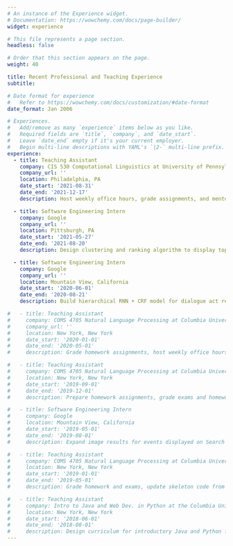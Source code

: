 ```yaml
---
# An instance of the Experience widget.
# Documentation: https://wowchemy.com/docs/page-builder/
widget: experience

# This file represents a page section.
headless: false

# Order that this section appears on the page.
weight: 40

title: Recent Professional and Teaching Experience
subtitle:

# Date format for experience
#   Refer to https://wowchemy.com/docs/customization/#date-format
date_format: Jan 2006

# Experiences.
#   Add/remove as many `experience` items below as you like.
#   Required fields are `title`, `company`, and `date_start`.
#   Leave `date_end` empty if it's your current employer.
#   Begin multi-line descriptions with YAML's `|2-` multi-line prefix.
experience:
  - title: Teaching Assistant
    company: CIS 530 Computational Linguistics at University of Pennsylvania
    company_url: ''
    location: Philadelphia, PA
    date_start: '2021-08-31'
    date_end: '2021-12-17'
    description: Host weekly office hours, grade assignments, and mentor group research projects for 80 undergraduate and graduate students.

  - title: Software Engineering Intern
    company: Google
    company_url: ''
    location: Pittsburgh, PA
    date_start: '2021-05-27'
    date_end: '2021-08-20'
    description: Design clustering and ranking algorithm to display top user-submitted review images for Shopping; analyze image data and propose signal thresholds to identify low-quality images.

  - title: Software Engineering Intern
    company: Google
    company_url: ''
    location: Mountain View, California
    date_start: '2020-06-01'
    date_end: '2020-08-21'
    description: Build hierarchical RNN + CRF model for dialogue act recognition using Tensorflow and BERT embeddings.

#   - title: Teaching Assistant
#     company: COMS 4705 Natural Language Processing at Columbia University
#     company_url: ''
#     location: New York, New York
#     date_start: '2020-01-01'
#     date_end: '2020-05-01'
#     description: Grade homework assignments, host weekly office hours, and adapt course for online learning during COVID-19 pandemic (taught by Michael Collins).

#   - title: Teaching Assistant
#     company: COMS 4705 Natural Language Processing at Columbia University
#     location: New York, New York
#     date_start: '2019-09-01'
#     date_end: '2019-12-01'
#     description: Prepare homework assignments, grade exams and homework, manage participation credit, and host weekly office hours for class of 120 undergraduate and graduate students (taught by Kathleen McKeown).

#   - title: Software Engineering Intern
#     company: Google
#     location: Mountain View, California
#     date_start: '2019-05-01'
#     date_end: '2019-08-01'
#     description: Expand image results for events displayed on Search from one directly pulled from the markup to multiple queried from an external API.

#   - title: Teaching Assistant
#     company: COMS 4705 Natural Language Processing at Columbia University
#     location: New York, New York
#     date_start: '2019-01-01'
#     date_end: '2019-05-01'
#     description: Grade homework and exams, update skeleton code from Python2 to Python3, host weekly office hours for class of 154 undergraduate and graduate students.

#   - title: Teaching Assistant
#     company: Intro to Java and Web Dev. in Python at the Columbia University Summer Immersion Program
#     location: New York, New York
#     date_start: '2018-06-01'
#     date_end: '2018-08-01'
#     description: Design curriculum for introductory Java and Python for 20 high school students and teach "Git Better" workshop for advanced Git skills.
---
```

